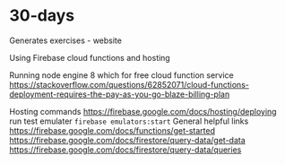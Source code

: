 # 30-days
Generates exercises - website  

Using Firebase cloud functions and hosting  

Running node engine 8 which for free cloud function service https://stackoverflow.com/questions/62852071/cloud-functions-deployment-requires-the-pay-as-you-go-blaze-billing-plan  

Hosting commands https://firebase.google.com/docs/hosting/deploying  
run test emulater ```firebase emulators:start```
General helpful links  
https://firebase.google.com/docs/functions/get-started  
https://firebase.google.com/docs/firestore/query-data/get-data  
https://firebase.google.com/docs/firestore/query-data/queries  
